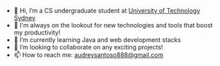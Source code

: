 - 👋 Hi, I’m a CS undergraduate student at [University of Technology Sydney](https://www.uts.edu.au)
- 👀 I'm always on the lookout for new technologies and tools that boost my productivity!
- 🌱 I’m currently learning Java and web development stacks
- 💞️ I’m looking to collaborate on any exciting projects!
- 📫 How to reach me: audreysantoso888@gmail.com

<!---
fruitiecutiepie/fruitiecutiepie is a ✨ special ✨ repository because its `README.md` (this file) appears on your GitHub profile.
You can click the Preview link to take a look at your changes.
--->
